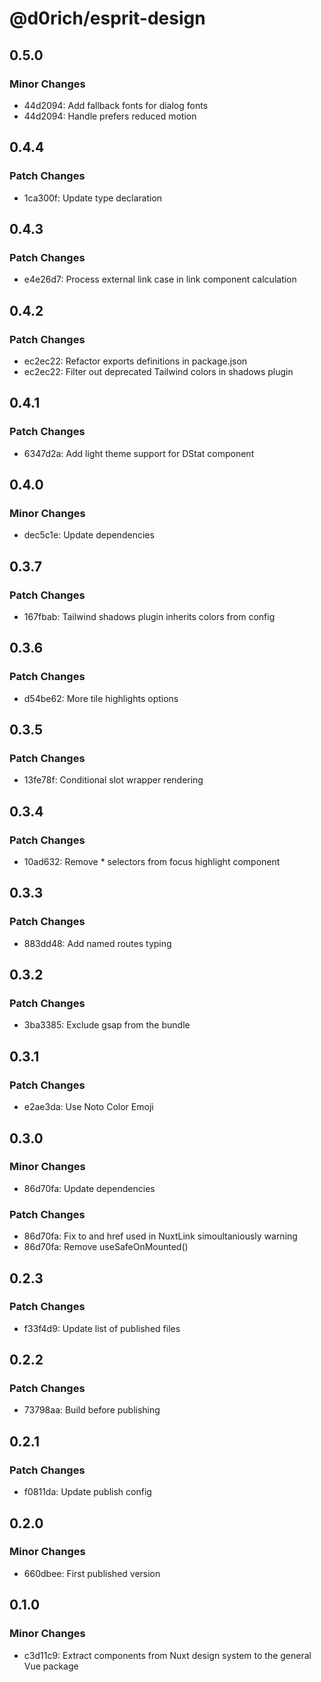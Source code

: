 # @d0rich/esprit-design

## 0.5.0

### Minor Changes

- 44d2094: Add fallback fonts for dialog fonts
- 44d2094: Handle prefers reduced motion

## 0.4.4

### Patch Changes

- 1ca300f: Update type declaration

## 0.4.3

### Patch Changes

- e4e26d7: Process external link case in link component calculation

## 0.4.2

### Patch Changes

- ec2ec22: Refactor exports definitions in package.json
- ec2ec22: Filter out deprecated Tailwind colors in shadows plugin

## 0.4.1

### Patch Changes

- 6347d2a: Add light theme support for DStat component

## 0.4.0

### Minor Changes

- dec5c1e: Update dependencies

## 0.3.7

### Patch Changes

- 167fbab: Tailwind shadows plugin inherits colors from config

## 0.3.6

### Patch Changes

- d54be62: More tile highlights options

## 0.3.5

### Patch Changes

- 13fe78f: Conditional slot wrapper rendering

## 0.3.4

### Patch Changes

- 10ad632: Remove \* selectors from focus highlight component

## 0.3.3

### Patch Changes

- 883dd48: Add named routes typing

## 0.3.2

### Patch Changes

- 3ba3385: Exclude gsap from the bundle

## 0.3.1

### Patch Changes

- e2ae3da: Use Noto Color Emoji

## 0.3.0

### Minor Changes

- 86d70fa: Update dependencies

### Patch Changes

- 86d70fa: Fix to and href used in NuxtLink simoultaniously warning
- 86d70fa: Remove useSafeOnMounted()

## 0.2.3

### Patch Changes

- f33f4d9: Update list of published files

## 0.2.2

### Patch Changes

- 73798aa: Build before publishing

## 0.2.1

### Patch Changes

- f0811da: Update publish config

## 0.2.0

### Minor Changes

- 660dbee: First published version

## 0.1.0

### Minor Changes

- c3d11c9: Extract components from Nuxt design system to the general Vue package
